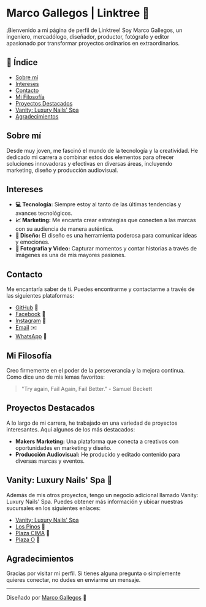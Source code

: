 # Marco Gallegos | Linktree 🌟

¡Bienvenido a mi página de perfil de Linktree! Soy Marco Gallegos, un ingeniero, mercadólogo, diseñador, productor, fotógrafo y editor apasionado por transformar proyectos ordinarios en extraordinarios.

## 📖 Índice

- [Sobre mí](#sobre-mí)
- [Intereses](#intereses)
- [Contacto](#contacto)
- [Mi Filosofía](#mi-filosofía)
- [Proyectos Destacados](#proyectos-destacados)
- [Vanity: Luxury Nails' Spa](#vanity-luxury-nails-spa)
- [Agradecimientos](#agradecimientos)

## Sobre mí

Desde muy joven, me fascinó el mundo de la tecnología y la creatividad. He dedicado mi carrera a combinar estos dos elementos para ofrecer soluciones innovadoras y efectivas en diversas áreas, incluyendo marketing, diseño y producción audiovisual.

## Intereses

- **💻 Tecnología:** Siempre estoy al tanto de las últimas tendencias y avances tecnológicos.
- **📈 Marketing:** Me encanta crear estrategias que conecten a las marcas con su audiencia de manera auténtica.
- **🎨 Diseño:** El diseño es una herramienta poderosa para comunicar ideas y emociones.
- **📸 Fotografía y Video:** Capturar momentos y contar historias a través de imágenes es una de mis mayores pasiones.

## Contacto

Me encantaría saber de ti. Puedes encontrarme y contactarme a través de las siguientes plataformas:

- [GitHub](https://github.com/marcogll) 🐙
- [Facebook](https://www.facebook.com/makersmarketing.mx/) 📘
- [Instagram](https://www.instagram.com/makersmarketingmx/) 📸
- [Email](mailto:marco.gallegos@outlook.com) ✉️
- [WhatsApp](https://api.whatsapp.com/send?phone=5218441026472&text=Hola%2C%20quiero%20informaci%C3%B3n%20sobre%20el%20trabajo%20de%20asistente%20%F0%9F%99%83) 📲

## Mi Filosofía

Creo firmemente en el poder de la perseverancia y la mejora continua. Como dice uno de mis lemas favoritos:

> "Try again, Fail Again, Fail Better." - Samuel Beckett

## Proyectos Destacados

A lo largo de mi carrera, he trabajado en una variedad de proyectos interesantes. Aquí algunos de los más destacados:

- **Makers Marketing:** Una plataforma que conecta a creativos con oportunidades en marketing y diseño.
- **Producción Audiovisual:** He producido y editado contenido para diversas marcas y eventos.

## Vanity: Luxury Nails' Spa 💅

Además de mis otros proyectos, tengo un negocio adicional llamado Vanity: Luxury Nails' Spa. Puedes obtener más información y ubicar nuestras sucursales en los siguientes enlaces:

- [Vanity: Luxury Nails' Spa](https://vanityexperience.mx)
- [Los Pinos](https://g.co/kgs/V8vkrJq) 📍
- [Plaza CIMA](https://g.co/kgs/EWUPyyp) 📍
- [Plaza O](https://g.co/kgs/WC4Bn9Z) 📍

## Agradecimientos

Gracias por visitar mi perfil. Si tienes alguna pregunta o simplemente quieres conectar, no dudes en enviarme un mensaje.

---

Diseñado por [Marco Gallegos](https://github.com/marcogll) 💼
